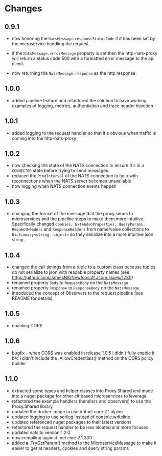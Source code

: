 # Changes

## 0.9.1

* now honoring the `NatsMessage.responseStatusCode` if it has been set by the microservice handling the request.

* if the `NatsMessage.errorMessage` property is set then the http-nats-proxy will return a status code 500 with a formatted error message to the api client.

* now returning the `NatsMessage.response` as the http response.

## 1.0.0

* added pipeline feature and refactored the solution to have working examples of logging, metrics, authentiation and trace header injection.

## 1.0.1

* added logging to the request handler so that it's obvious when traffic is coming into the http-nats-proxy

## 1.0.2

* now checking the state of the NATS connection to ensure it's in a `CONNECTED` state before trying to send messages.
* reduced the `PingInterval` of the NATS connection to help with reconnections when the NATS server becomes unavailable
* now logging when NATS connection events happen

## 1.0.3

* changing the format of the message that the proxy sends to microservices and the pipeline steps to make them more intuitive. Specifically changed `Cookies, ExtendedProperties, QueryParams, RequestHeaders` and `ResponseHeaders` from name/value collections to `Dictionary<string, object>` so they serialize into a more intuitive json string.

## 1.0.4

* changed the call timings from a tuple to a custom class because tuples do not serialize to json with readable property names (see https://github.com/JamesNK/Newtonsoft.Json/issues/1230)
* renamed property `Body` to `RequestBody` on the `NatsMessage`
* renamed property `Response` to `ResponseBody` on the `NatsMessage`
* introduced the concept of Observers to the request pipeline (see README for details)

## 1.0.5

* enabling CORS

## 1.0.6

* bugfix - when CORS was enabled in release 1.0.5 I didn't fully enable it b/c i didn't include the .AllowCredentials() method on the CORS policy builder

## 1.1.0

* extracted some types and helper classes into Proxy.Shared and made into a nuget package for other c# based microservices to leverage
* refactored the example handlers (handlers and observers) to use the Proxy.Shared library
* updated the docker image to use dotnet core 2.1 alpine
* updated logging to use serilog instead of console.writeline
* updated referenced nuget packages to their latest versions
* refactored the request handler to be less bloated and more focused
* updated nats to version 1.2.0
* now compiling against .net core 2.1.300
* added a .TryGetParam() method to the MicroserviceMessage to make it easier to get at headers, cookies and query string params

